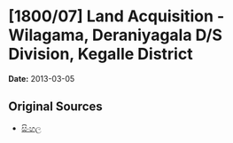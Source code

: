 # [1800/07] Land Acquisition - Wilagama, Deraniyagala D/S Division, Kegalle District

**Date:** 2013-03-05

## Original Sources

- [සිංහල](https://documents.gov.lk/view/extra-gazettes/2013/3/1800-07_S.pdf)
